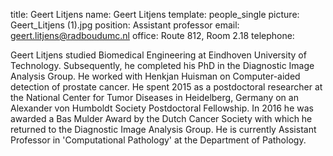 title: Geert Litjens
name: Geert Litjens
template: people_single
picture: Geert_Litjens (1).jpg
position: Assistant professor
email: geert.litjens@radboudumc.nl
office: Route 812, Room 2.18
telephone:

Geert Litjens studied Biomedical Engineering at Eindhoven University of Technology. Subsequently, he completed his PhD in the Diagnostic Image Analysis Group. He worked with Henkjan Huisman on Computer-aided detection of prostate cancer. He spent 2015 as a postdoctoral researcher at the National Center for Tumor Diseases in Heidelberg, Germany on an Alexander von Humboldt Society Postdoctoral Fellowship. In 2016 he was awarded a Bas Mulder Award by the Dutch Cancer Society with which he returned to the Diagnostic Image Analysis Group. He is currently Assistant Professor in 'Computational Pathology' at the Department of Pathology.
